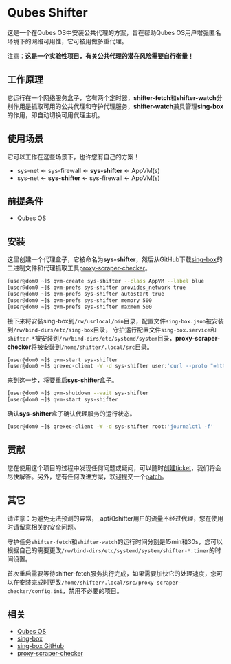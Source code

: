 # Qubes Shifter

这是一个在Qubes OS中安装公共代理的方案，旨在帮助Qubes OS用户增强匿名环境下的网络可用性，它可被用做多重代理。

注意：**这是一个实验性项目，有关公共代理的潜在风险需要自行衡量！**

## 工作原理

它运行在一个网络服务盒子，它有两个定时器，**shifter-fetch**和**shifter-watch**分别作用是抓取可用的公共代理和守护代理服务，**shifter-watch**兼具管理**sing-box**的作用，即自动切换可用代理主机。

## 使用场景

它可以工作在这些场景下，也许您有自己的方案！

- sys-net <- sys-firewall <- **sys-shifter** <- AppVM(s)
- sys-net <- **sys-shifter** <- sys-firewall <- AppVM(s)

## 前提条件

- Qubes OS

## 安装

这里创建一个代理盒子，它被命名为**sys-shifter**，然后从GitHub下载[sing-box](https://github.com/SagerNet/sing-box/releases)的二进制文件和代理抓取工具[proxy-scraper-checker](https://github.com/monosans/proxy-scraper-checker)。

```bash
[user@dom0 ~]$ qvm-create sys-shifter --class AppVM --label blue
[user@dom0 ~]$ qvm-prefs sys-shifter provides_network true
[user@dom0 ~]$ qvm-prefs sys-shifter autostart true
[user@dom0 ~]$ qvm-prefs sys-shifter memory 500
[user@dom0 ~]$ qvm-prefs sys-shifter maxmem 500
```

接下来将安装sing-box到`/rw/usrlocal/bin`目录，配置文件`sing-box.json`被安装到`/rw/bind-dirs/etc/sing-box`目录，
守护运行配置文件`sing-box.service`和`shifter-*`被安装到`/rw/bind-dirs/etc/systemd/system`目录，**proxy-scraper-checker**将被安装到`/home/shifter/.local/src`目录。

```bash
[user@dom0 ~]$ qvm-start sys-shifter
[user@dom0 ~]$ qrexec-client -W -d sys-shifter user:'curl --proto "=https" -tlsv1.2 -SfL https://git.sr.ht/~qubes/shifter/blob/main/shifter | sh -s -- --install'
```

来到这一步，将要重启**sys-shifter**盒子。

```bash
[user@dom0 ~]$ qvm-shutdown --wait sys-shifter
[user@dom0 ~]$ qvm-start sys-shifter
```

确认**sys-shifter**盒子确认代理服务的运行状态。

```bash
[user@dom0 ~]$ qrexec-client -W -d sys-shifter root:'journalctl -f'
```

## 贡献

您在使用这个项目的过程中发现任何问题或疑问，可以随时[创建ticket](https://todo.sr.ht/~qubes/shifter)，我们将会尽快解答。另外，您有任何改进方案，欢迎提交一个[patch](https://git.sr.ht/~qubes/shifter/send-email)。

## 其它

请注意：为避免无法预测的异常，_apt和shifter用户的流量不经过代理，您在使用时请留意相关的安全问题。

守护任务`shifter-fetch`和`shifter-watch`的运行时间分别是15min和30s，您可以根据自己的需要更改`/rw/bind-dirs/etc/systemd/system/shifter-*.timer`的时间设置。

首次重启需要等待shifter-fetch服务执行完成，如果需要加快它的处理速度，您可以在安装完成时更改`/home/shifter/.local/src/proxy-scraper-checker/config.ini`，禁用不必要的项目。

## 相关

- [Qubes OS](https://www.qubes-os.org/)
- [sing-box](https://sing-box.sagernet.org/)
- [sing-box GitHub](https://github.com/SagerNet/sing-box)
- [proxy-scraper-checker](https://github.com/monosans/proxy-scraper-checker)
